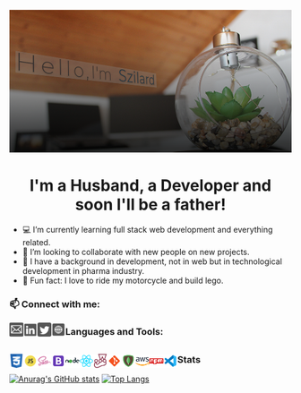 <div align="center">

![](https://github.com/mihocsaszilard/mihocsaszilard/blob/main/github-readme-image-1000x505.png?raw=true)

# I'm a Husband, a Developer and soon I'll be a father!

</div>

- 💻 I’m currently learning full stack web development and everything related.
- 🔌 I’m looking to collaborate with new people on new projects.
- :test_tube: I have a background in development, not in web but in technological development in pharma industry.
- 💯 Fun fact: I love to ride my motorcycle and build lego.

### 📫 Connect with me:

[<img align="left" alt="send me an email" width="25px" src="https://github.com/mihocsaszilard/mihocsaszilard/blob/main/mail.svg" />](mihocsa48@gmail.com)
[<img align="left" alt="linkedin profile" width="25px" src="https://github.com/mihocsaszilard/mihocsaszilard/blob/main/linkedin.svg" />][linkedin]
[<img align="left" alt="twitter profile" width="25px" src="https://github.com/mihocsaszilard/mihocsaszilard/blob/main/twitter.svg" />][twitter]
[<img align="left" alt="portfolio website" width="25px" src="https://github.com/mihocsaszilard/mihocsaszilard/blob/main/website.svg" />][website]

### Languages and Tools:

<div align="center>

<img align="left" alt="html" width="25px" src="https://github.com/mihocsaszilard/mihocsaszilard/blob/main/html.svg" />
<img align="left" alt="css" width="25px" src="https://github.com/mihocsaszilard/mihocsaszilard/blob/main/css.svg" />
<img align="left" alt="javascript" width="25px" src="https://github.com/mihocsaszilard/mihocsaszilard/blob/main/js.svg" />
<img align="left" alt="sass" width="25px" src="https://github.com/mihocsaszilard/mihocsaszilard/blob/main/sass.svg" />
<img align="left" alt="bootstrap" width="25px" src="https://github.com/mihocsaszilard/mihocsaszilard/blob/main/bootstrap.svg" />
<img align="left" alt="node js" width="25px" src="https://github.com/mihocsaszilard/mihocsaszilard/blob/main/node.svg" />
<img align="left" alt="react" width="25px" src="https://github.com/mihocsaszilard/mihocsaszilard/blob/main/react.svg" />
<img align="left" alt="jest" width="25px" src="https://github.com/mihocsaszilard/mihocsaszilard/blob/main/jest.svg" />
<img align="left" alt="git" width="25px" src="https://github.com/mihocsaszilard/mihocsaszilard/blob/main/git.svg" />
<img align="left" alt="mongo db" width="25px" src="https://github.com/mihocsaszilard/mihocsaszilard/blob/main/mongodb.svg" />
<img align="left" alt="amazon web services" width="25px" src="https://github.com/mihocsaszilard/mihocsaszilard/blob/main/aws.svg" />
<img align="left" alt="npm package manager" width="25px" src="https://github.com/mihocsaszilard/mihocsaszilard/blob/main/npm.svg" />
<img align="left" alt="visual studio code" width="25px" src="https://github.com/mihocsaszilard/mihocsaszilard/blob/main/vscode.svg" />

## </div>

### Stats

[![Anurag's GitHub stats](https://github-readme-stats.vercel.app/api?username=mihocsaszilard&hide=stars,contribs&show_icons=true&theme=dark&hide_border)](https://github.com/anuraghazra/github-readme-stats)
[![Top Langs](https://github-readme-stats.vercel.app/api/top-langs/?username=mihocsaszilard&layout=compact&theme=dark)](https://github.com/anuraghazra/github-readme-stats)

<!---
mihocsaszilard/mihocsaszilard is a ✨ special ✨ repository because its `README.md` (this file) appears on your GitHub profile.
You can click the Preview link to take a look at your changes.
--->

[linkedin]: https://www.linkedin.com/in/mihocsaszilard/
[twitter]: https://twitter.com/MihocsaS
[website]: https://mihocsaszilard.github.io/Portfolio-Website-CF/
